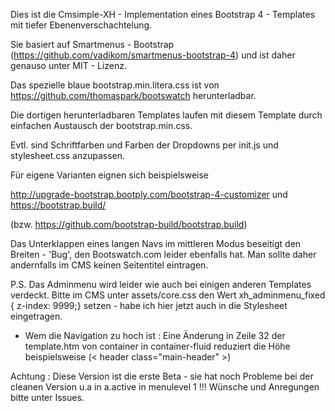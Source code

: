 ﻿
Dies ist die Cmsimple-XH - Implementation  eines Bootstrap 4 - Templates mit tiefer Ebenenverschachtelung.

Sie basiert auf Smartmenus - Bootstrap (https://github.com/vadikom/smartmenus-bootstrap-4) und ist daher genauso unter MIT - Lizenz.

Das spezielle blaue bootstrap.min.litera.css ist von https://github.com/thomaspark/bootswatch herunterladbar. 

Die dortigen herunterladbaren Templates laufen mit diesem Template durch einfachen Austausch der bootstrap.min.css. 

Evtl. sind Schriftfarben und Farben der Dropdowns per init.js und stylesheet.css anzupassen.

Für eigene Varianten eignen sich beispielsweise

http://upgrade-bootstrap.bootply.com/bootstrap-4-customizer und https://bootstrap.build/

(bzw. https://github.com/bootstrap-build/bootstrap.build)

Das Unterklappen eines langen Navs im mittleren Modus beseitigt den Breiten - 'Bug', den Bootswatch.com leider ebenfalls hat. 
Man sollte daher andernfalls im CMS  keinen Seitentitel eintragen. 

P.S. Das Adminmenu wird leider wie auch bei einigen anderen Templates verdeckt. Bitte im CMS unter assets/core.css den Wert xh_adminmenu_fixed { z-index: 9999;} setzen - habe ich hier jetzt auch in die Stylesheet eingetragen.

* Wem die Navigation zu hoch ist : Eine Änderung in Zeile 32 der template.htm von container in container-fluid reduziert die Höhe beispielsweise (< header class="main-header" >)

Achtung : Diese Version ist die erste Beta - sie hat noch Probleme bei der cleanen Version u.a in a.active in menulevel 1 !!! 
Wünsche und Anregungen bitte unter Issues.

